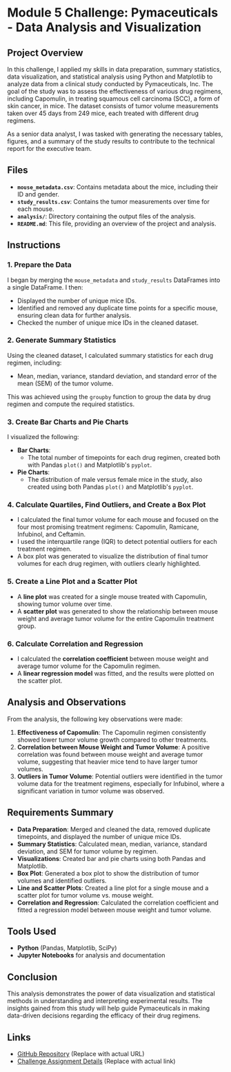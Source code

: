 # Module 5 Challenge: Pymaceuticals - Data Analysis and Visualization

## Project Overview

In this challenge, I applied my skills in data preparation, summary statistics, data visualization, and statistical analysis using Python and Matplotlib to analyze data from a clinical study conducted by Pymaceuticals, Inc. The goal of the study was to assess the effectiveness of various drug regimens, including Capomulin, in treating squamous cell carcinoma (SCC), a form of skin cancer, in mice. The dataset consists of tumor volume measurements taken over 45 days from 249 mice, each treated with different drug regimens.

As a senior data analyst, I was tasked with generating the necessary tables, figures, and a summary of the study results to contribute to the technical report for the executive team.

## Files

- **`mouse_metadata.csv`**: Contains metadata about the mice, including their ID and gender.
- **`study_results.csv`**: Contains the tumor measurements over time for each mouse.
- **`analysis/`**: Directory containing the output files of the analysis.
- **`README.md`**: This file, providing an overview of the project and analysis.

## Instructions

### 1. Prepare the Data
I began by merging the `mouse_metadata` and `study_results` DataFrames into a single DataFrame. I then:
- Displayed the number of unique mice IDs.
- Identified and removed any duplicate time points for a specific mouse, ensuring clean data for further analysis.
- Checked the number of unique mice IDs in the cleaned dataset.

### 2. Generate Summary Statistics
Using the cleaned dataset, I calculated summary statistics for each drug regimen, including:
- Mean, median, variance, standard deviation, and standard error of the mean (SEM) of the tumor volume.

This was achieved using the `groupby` function to group the data by drug regimen and compute the required statistics.

### 3. Create Bar Charts and Pie Charts
I visualized the following:
- **Bar Charts**: 
  - The total number of timepoints for each drug regimen, created both with Pandas `plot()` and Matplotlib's `pyplot`.
- **Pie Charts**:
  - The distribution of male versus female mice in the study, also created using both Pandas `plot()` and Matplotlib's `pyplot`.

### 4. Calculate Quartiles, Find Outliers, and Create a Box Plot
- I calculated the final tumor volume for each mouse and focused on the four most promising treatment regimens: Capomulin, Ramicane, Infubinol, and Ceftamin.
- I used the interquartile range (IQR) to detect potential outliers for each treatment regimen.
- A box plot was generated to visualize the distribution of final tumor volumes for each drug regimen, with outliers clearly highlighted.

### 5. Create a Line Plot and a Scatter Plot
- A **line plot** was created for a single mouse treated with Capomulin, showing tumor volume over time.
- A **scatter plot** was generated to show the relationship between mouse weight and average tumor volume for the entire Capomulin treatment group.

### 6. Calculate Correlation and Regression
- I calculated the **correlation coefficient** between mouse weight and average tumor volume for the Capomulin regimen.
- A **linear regression model** was fitted, and the results were plotted on the scatter plot.

## Analysis and Observations

From the analysis, the following key observations were made:
1. **Effectiveness of Capomulin**: The Capomulin regimen consistently showed lower tumor volume growth compared to other treatments.
2. **Correlation between Mouse Weight and Tumor Volume**: A positive correlation was found between mouse weight and average tumor volume, suggesting that heavier mice tend to have larger tumor volumes.
3. **Outliers in Tumor Volume**: Potential outliers were identified in the tumor volume data for the treatment regimens, especially for Infubinol, where a significant variation in tumor volume was observed.

## Requirements Summary

- **Data Preparation**: Merged and cleaned the data, removed duplicate timepoints, and displayed the number of unique mice IDs.
- **Summary Statistics**: Calculated mean, median, variance, standard deviation, and SEM for tumor volume by regimen.
- **Visualizations**: Created bar and pie charts using both Pandas and Matplotlib.
- **Box Plot**: Generated a box plot to show the distribution of tumor volumes and identified outliers.
- **Line and Scatter Plots**: Created a line plot for a single mouse and a scatter plot for tumor volume vs. mouse weight.
- **Correlation and Regression**: Calculated the correlation coefficient and fitted a regression model between mouse weight and tumor volume.

## Tools Used
- **Python** (Pandas, Matplotlib, SciPy)
- **Jupyter Notebooks** for analysis and documentation

## Conclusion

This analysis demonstrates the power of data visualization and statistical methods in understanding and interpreting experimental results. The insights gained from this study will help guide Pymaceuticals in making data-driven decisions regarding the efficacy of their drug regimens.

## Links
- [GitHub Repository](#) (Replace with actual URL)
- [Challenge Assignment Details](#) (Replace with actual link)

